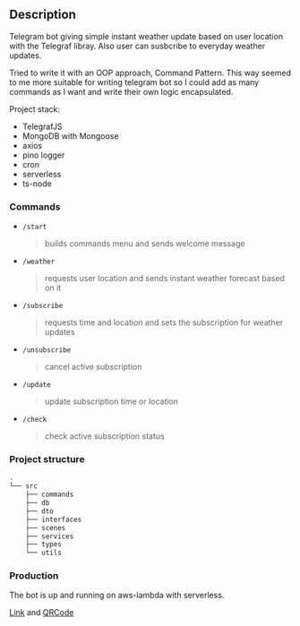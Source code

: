 ## Description

Telegram bot giving simple instant weather update based on user location with the Telegraf libray. Also user can susbcribe to everyday weather updates.

Tried to write it with an OOP approach, Command Pattern. This way seemed to me more suitable for writing telegram bot so I could add as many commands as I want and write their own logic encapsulated.

Project stack:

-  TelegrafJS
-  MongoDB with Mongoose
-  axios
-  pino logger
-  cron
-  serverless
-  ts-node

### Commands

-  `/start`

   > builds commands menu and sends welcome message

-  `/weather`

   > requests user location and sends instant weather forecast based on it

-  `/subscribe`

   > requests time and location and sets the subscription for weather updates

-  `/unsubscribe`

   > cancel active subscription

-  `/update`

   > update subscription time or location

-  `/check`
   > check active subscription status

### Project structure

```bash
.
└── src
    ├── commands
    ├── db
    ├── dto
    ├── interfaces
    ├── scenes
    ├── services
    ├── types
    └── utils

```

### Production

The bot is up and running on aws-lambda with serverless.

[Link](https://t.me/and_miron_bot) and [QRCode](image.png)
